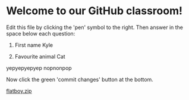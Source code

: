 # Welcome to our GitHub classroom!

Edit this file by clicking the 'pen' symbol to the right.
Then answer in the space below each question:

1. First name
Kyle

3. Favourite animal
Cat

yepyepyepyep
nopnonpop

Now click the green 'commit changes' button at the bottom.

[flatboy.zip](https://github.com/yrdsb-peths/first-github-assignment-KyleCee/files/8232968/flatboy.zip)
